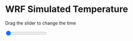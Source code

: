 <h1>WRF Simulated Temperature</h1>
<p>Drag the slider to change the time</p>

<div class="slidecontainer">
<input oninput='setImage(this)' class="slider" type="range" min="0" max="49" value="0" step="1" />
<img id='img'/>
</div>

<script>
var img = document.getElementById('img');
var img_array = ['/assets/images/wrf/t_wrfout_d01_2020-02-16_12:00:00.png',
'/assets/images/wrf/t_wrfout_d01_2020-02-16_13:00:00.png',
'/assets/images/wrf/t_wrfout_d01_2020-02-16_14:00:00.png',
'/assets/images/wrf/t_wrfout_d01_2020-02-16_15:00:00.png',
'/assets/images/wrf/t_wrfout_d01_2020-02-16_16:00:00.png',
'/assets/images/wrf/t_wrfout_d01_2020-02-16_17:00:00.png',
'/assets/images/wrf/t_wrfout_d01_2020-02-16_18:00:00.png',
'/assets/images/wrf/t_wrfout_d01_2020-02-16_19:00:00.png',
'/assets/images/wrf/t_wrfout_d01_2020-02-16_20:00:00.png',
'/assets/images/wrf/t_wrfout_d01_2020-02-16_21:00:00.png',
'/assets/images/wrf/t_wrfout_d01_2020-02-16_22:00:00.png',
'/assets/images/wrf/t_wrfout_d01_2020-02-16_23:00:00.png',
'/assets/images/wrf/t_wrfout_d01_2020-02-17_00:00:00.png',
'/assets/images/wrf/t_wrfout_d01_2020-02-17_01:00:00.png',
'/assets/images/wrf/t_wrfout_d01_2020-02-17_02:00:00.png',
'/assets/images/wrf/t_wrfout_d01_2020-02-17_03:00:00.png',
'/assets/images/wrf/t_wrfout_d01_2020-02-17_04:00:00.png',
'/assets/images/wrf/t_wrfout_d01_2020-02-17_05:00:00.png',
'/assets/images/wrf/t_wrfout_d01_2020-02-17_06:00:00.png',
'/assets/images/wrf/t_wrfout_d01_2020-02-17_07:00:00.png',
'/assets/images/wrf/t_wrfout_d01_2020-02-17_08:00:00.png',
'/assets/images/wrf/t_wrfout_d01_2020-02-17_09:00:00.png',
'/assets/images/wrf/t_wrfout_d01_2020-02-17_10:00:00.png',
'/assets/images/wrf/t_wrfout_d01_2020-02-17_11:00:00.png',
'/assets/images/wrf/t_wrfout_d01_2020-02-17_12:00:00.png',
'/assets/images/wrf/t_wrfout_d01_2020-02-17_13:00:00.png',
'/assets/images/wrf/t_wrfout_d01_2020-02-17_14:00:00.png',
'/assets/images/wrf/t_wrfout_d01_2020-02-17_15:00:00.png',
'/assets/images/wrf/t_wrfout_d01_2020-02-17_16:00:00.png',
'/assets/images/wrf/t_wrfout_d01_2020-02-17_17:00:00.png',
'/assets/images/wrf/t_wrfout_d01_2020-02-17_18:00:00.png',
'/assets/images/wrf/t_wrfout_d01_2020-02-17_19:00:00.png',
'/assets/images/wrf/t_wrfout_d01_2020-02-17_20:00:00.png',
'/assets/images/wrf/t_wrfout_d01_2020-02-17_21:00:00.png',
'/assets/images/wrf/t_wrfout_d01_2020-02-17_22:00:00.png',
'/assets/images/wrf/t_wrfout_d01_2020-02-17_23:00:00.png',
'/assets/images/wrf/t_wrfout_d01_2020-02-18_00:00:00.png',
'/assets/images/wrf/t_wrfout_d01_2020-02-18_01:00:00.png',
'/assets/images/wrf/t_wrfout_d01_2020-02-18_02:00:00.png',
'/assets/images/wrf/t_wrfout_d01_2020-02-18_03:00:00.png',
'/assets/images/wrf/t_wrfout_d01_2020-02-18_04:00:00.png',
'/assets/images/wrf/t_wrfout_d01_2020-02-18_05:00:00.png',
'/assets/images/wrf/t_wrfout_d01_2020-02-18_06:00:00.png',
'/assets/images/wrf/t_wrfout_d01_2020-02-18_07:00:00.png',
'/assets/images/wrf/t_wrfout_d01_2020-02-18_08:00:00.png',
'/assets/images/wrf/t_wrfout_d01_2020-02-18_09:00:00.png',
'/assets/images/wrf/t_wrfout_d01_2020-02-18_10:00:00.png',
'/assets/images/wrf/t_wrfout_d01_2020-02-18_11:00:00.png',
'/assets/images/wrf/t_wrfout_d01_2020-02-18_12:00:00.png',];
function setImage(obj)
{
        var value = obj.value;
        img.src = img_array[value];

}
</script>

